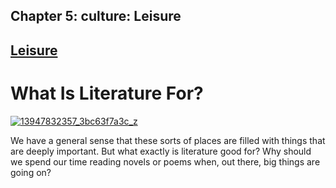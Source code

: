 Chapter  5: culture: Leisure
---------------------------

[Leisure](../category/culture/leisure-2/index.html)
---------------------------------------------------

What Is Literature For?
=======================

[![13947832357\_3bc63f7a3c\_z](http://i2.wp.com/www.thebookoflife.org/wp-content/uploads/2014/11/13947832357_3bc63f7a3c_z.jpg?resize=635%2C476)](http://i0.wp.com/www.thebookoflife.org/wp-content/uploads/2014/11/13947832357_3bc63f7a3c_z.jpg)

We have a general sense that these sorts of places are filled with things that are deeply important. But what exactly is literature good for? Why should we spend our time reading novels or poems when, out there, big things are going on?

